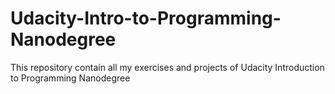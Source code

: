 # Udacity-Intro-to-Programming-Nanodegree
This repository contain all my exercises and projects of Udacity Introduction to Programming Nanodegree
